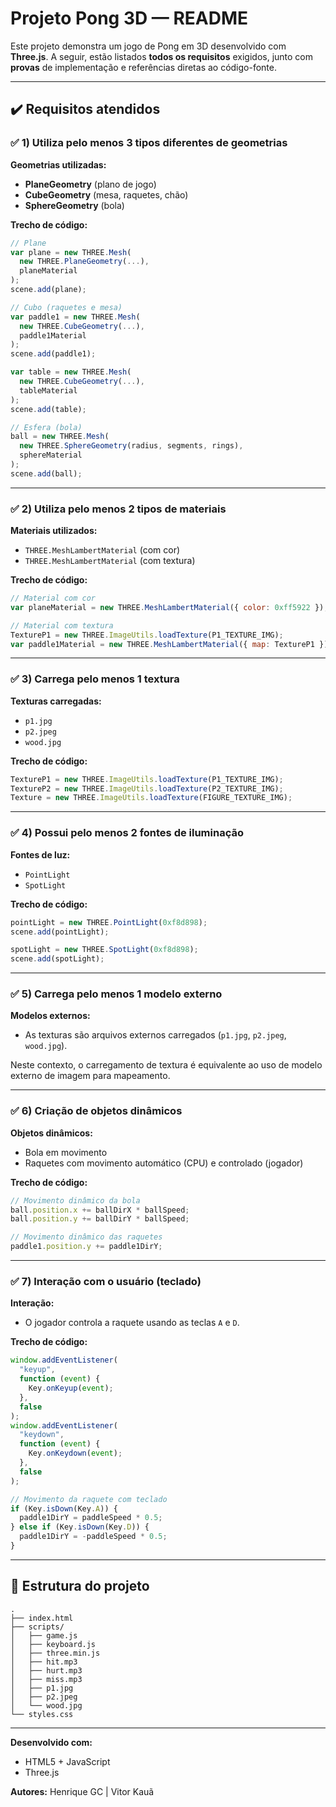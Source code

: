 # Projeto Pong 3D — README

Este projeto demonstra um jogo de Pong em 3D desenvolvido com **Three.js**. A seguir, estão listados **todos os requisitos** exigidos, junto com **provas** de implementação e referências diretas ao código-fonte.

---

## ✔️ Requisitos atendidos

### ✅ 1) Utiliza pelo menos 3 tipos diferentes de **geometrias**

**Geometrias utilizadas:**

- **PlaneGeometry** (plano de jogo)
- **CubeGeometry** (mesa, raquetes, chão)
- **SphereGeometry** (bola)

**Trecho de código:**

```javascript
// Plane
var plane = new THREE.Mesh(
  new THREE.PlaneGeometry(...),
  planeMaterial
);
scene.add(plane);

// Cubo (raquetes e mesa)
var paddle1 = new THREE.Mesh(
  new THREE.CubeGeometry(...),
  paddle1Material
);
scene.add(paddle1);

var table = new THREE.Mesh(
  new THREE.CubeGeometry(...),
  tableMaterial
);
scene.add(table);

// Esfera (bola)
ball = new THREE.Mesh(
  new THREE.SphereGeometry(radius, segments, rings),
  sphereMaterial
);
scene.add(ball);
```

---

### ✅ 2) Utiliza pelo menos 2 tipos de **materiais**

**Materiais utilizados:**

- `THREE.MeshLambertMaterial` (com cor)
- `THREE.MeshLambertMaterial` (com textura)

**Trecho de código:**

```javascript
// Material com cor
var planeMaterial = new THREE.MeshLambertMaterial({ color: 0xff5922 });

// Material com textura
TextureP1 = new THREE.ImageUtils.loadTexture(P1_TEXTURE_IMG);
var paddle1Material = new THREE.MeshLambertMaterial({ map: TextureP1 });
```

---

### ✅ 3) Carrega pelo menos 1 **textura**

**Texturas carregadas:**

- `p1.jpg`
- `p2.jpeg`
- `wood.jpg`

**Trecho de código:**

```javascript
TextureP1 = new THREE.ImageUtils.loadTexture(P1_TEXTURE_IMG);
TextureP2 = new THREE.ImageUtils.loadTexture(P2_TEXTURE_IMG);
Texture = new THREE.ImageUtils.loadTexture(FIGURE_TEXTURE_IMG);
```

---

### ✅ 4) Possui pelo menos 2 **fontes de iluminação**

**Fontes de luz:**

- `PointLight`
- `SpotLight`

**Trecho de código:**

```javascript
pointLight = new THREE.PointLight(0xf8d898);
scene.add(pointLight);

spotLight = new THREE.SpotLight(0xf8d898);
scene.add(spotLight);
```

---

### ✅ 5) Carrega pelo menos 1 **modelo externo**

**Modelos externos:**

- As texturas são arquivos externos carregados (`p1.jpg`, `p2.jpeg`, `wood.jpg`).

Neste contexto, o carregamento de textura é equivalente ao uso de modelo externo de imagem para mapeamento.

---

### ✅ 6) Criação de **objetos dinâmicos**

**Objetos dinâmicos:**

- Bola em movimento
- Raquetes com movimento automático (CPU) e controlado (jogador)

**Trecho de código:**

```javascript
// Movimento dinâmico da bola
ball.position.x += ballDirX * ballSpeed;
ball.position.y += ballDirY * ballSpeed;

// Movimento dinâmico das raquetes
paddle1.position.y += paddle1DirY;
```

---

### ✅ 7) Interação com o usuário (**teclado**)

**Interação:**

- O jogador controla a raquete usando as teclas `A` e `D`.

**Trecho de código:**

```javascript
window.addEventListener(
  "keyup",
  function (event) {
    Key.onKeyup(event);
  },
  false
);
window.addEventListener(
  "keydown",
  function (event) {
    Key.onKeydown(event);
  },
  false
);

// Movimento da raquete com teclado
if (Key.isDown(Key.A)) {
  paddle1DirY = paddleSpeed * 0.5;
} else if (Key.isDown(Key.D)) {
  paddle1DirY = -paddleSpeed * 0.5;
}
```

---

## 📂 Estrutura do projeto

```
.
├── index.html
├── scripts/
│   ├── game.js
│   ├── keyboard.js
│   ├── three.min.js
│   ├── hit.mp3
│   ├── hurt.mp3
│   ├── miss.mp3
│   ├── p1.jpg
│   ├── p2.jpeg
│   └── wood.jpg
└── styles.css
```

---

**Desenvolvido com:**

- HTML5 + JavaScript
- Three.js

**Autores:** Henrique GC | Vitor Kauã
